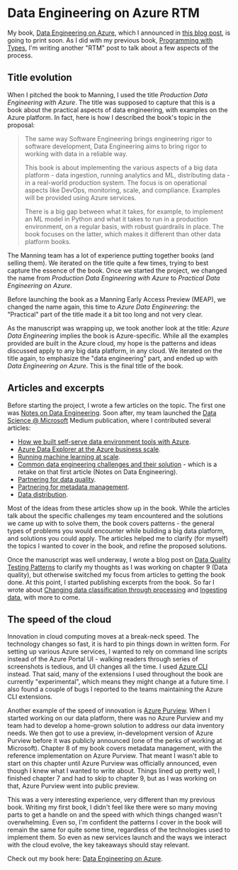# Data Engineering on Azure RTM

My book, [Data Engineering on
Azure](https://www.manning.com/books/data-engineering-on-azure), which I
announced in [this blog
post](https://vladris.com/blog/2020/10/08/azure-data-engineering.html),
is going to print soon. As I did with my previous book, [Programming
with
Types](https://vladris.com/blog/2019/10/16/programming-with-types-rtm.html),
I'm writing another "RTM" post to talk about a few aspects of the
process.

## Title evolution

When I pitched the book to Manning, I used the title *Production Data
Engineering with Azure*. The title was supposed to capture that this is
a book about the practical aspects of data engineering, with examples on
the Azure platform. In fact, here is how I described the book's topic
in the proposal:

> The same way Software Engineering brings engineering rigor to software
> development, Data Engineering aims to bring rigor to working with data
> in a reliable way.
>
> This book is about implementing the various aspects of a big data
> platform - data ingestion, running analytics and ML, distributing
> data - in a real-world production system. The focus is on operational
> aspects like DevOps, monitoring, scale, and compliance. Examples will
> be provided using Azure services.
>
> There is a big gap between what it takes, for example, to implement an
> ML model in Python and what it takes to run in a production
> environment, on a regular basis, with robust guardrails in place. The
> book focuses on the latter, which makes it different than other data
> platform books.

The Manning team has a lot of experience putting together books (and
selling them). We iterated on the title quite a few times, trying to
best capture the essence of the book. Once we started the project, we
changed the name from *Production Data Engineering with Azure* to
*Practical Data Engineering on Azure*.

Before launching the book as a Manning Early Access Preview (MEAP), we
changed the name again, this time to *Azure Data Engineering*: the
"Practical" part of the title made it a bit too long and not very
clear.

As the manuscript was wrapping up, we took another look at the title:
*Azure Data Engineering* implies the book is Azure-specific. While all
the examples provided are built in the Azure cloud, my hope is the
patterns and ideas discussed apply to any big data platform, in any
cloud. We iterated on the title again, to emphasize the "data
engineering" part, and ended up with *Data Engineering on Azure*. This
is the final title of the book.

## Articles and excerpts

Before starting the project, I wrote a few articles on the topic. The
first one was [Notes on Data
Engineering](https://vladris.com/blog/2019/12/08/notes-on-data-engineering.html).
Soon after, my team launched the [Data Science @
Microsoft](https://medium.com/data-science-at-microsoft) Medium
publication, where I contributed several articles:

* [How we built self-serve data environment tools with
  Azure](https://medium.com/data-science-at-microsoft/how-we-built-self-serve-data-environment-tools-with-azure-3951a698fc9d).
* [Azure Data Explorer at the Azure business
  scale](https://medium.com/data-science-at-microsoft/azure-data-explorer-at-the-azure-business-scale-89262ef8c1fd).
* [Running machine learning at
  scale](https://medium.com/data-science-at-microsoft/running-machine-learning-at-scale-808b90f0ec75).
* [Common data engineering challenges and their
  solution](https://medium.com/data-science-at-microsoft/common-data-engineering-challenges-and-their-solution-dd51872812ac) -
  which is a retake on that first article (Notes on Data Engineering).
* [Partnering for data
  quality](https://medium.com/data-science-at-microsoft/partnering-for-data-quality-dc9123557f8b).
* [Partnering for metadata
  management](https://medium.com/data-science-at-microsoft/partnering-for-metadata-management-277733911d03).
* [Data
  distribution](https://medium.com/data-science-at-microsoft/data-distribution-9085b4316591).

Most of the ideas from these articles show up in the book. While the
articles talk about the specific challenges my team encountered and the
solutions we came up with to solve them, the book covers patterns - the
general types of problems you would encounter while building a big data
platform, and solutions you could apply. The articles helped me to
clarify (for myself) the topics I wanted to cover in the book, and
refine the proposed solutions.

Once the manuscript was well underway, I wrote a blog post on [Data
Quality Testing
Patterns](https://vladris.com/blog/2020/11/13/data-quality-testing-patterns.html)
to clarify my thoughts as I was working on chapter 9 (Data quality), but
otherwise switched my focus from articles to getting the book done. At
this point, I started publishing excerpts from the book. So far I wrote
about [Changing data classification through
processing](https://vladris.com/blog/2020/11/27/changing-data-classification-through-processing.html)
and [Ingesting
data](https://vladris.com/blog/2021/03/12/ingesting-data.html), with
more to come.

## The speed of the cloud

Innovation in cloud computing moves at a break-neck speed. The
technology changes so fast, it is hard to pin things down in written
form. For setting up various Azure services, I wanted to rely on command
line scripts instead of the Azure Portal UI - walking readers through
series of screenshots is tedious, and UI changes all the time. I used
[Azure CLI](https://docs.microsoft.com/en-us/cli/azure/) instead. That
said, many of the extensions I used throughout the book are currently
"experimental", which means they might change at a future time. I also
found a couple of bugs I reported to the teams maintaining the Azure CLI
extensions.

Another example of the speed of innovation is [Azure
Purview](https://azure.microsoft.com/en-us/services/purview/). When I
started working on our data platform, there was no Azure Purview and my
team had to develop a home-grown solution to address our data inventory
needs. We then got to use a preview, in-development version of Azure
Purview before it was publicly announced (one of the perks of working at
Microsoft). Chapter 8 of my book covers metadata management, with the
reference implementation on Azure Purview. That meant I wasn't able to
start on this chapter until Azure Purview was officially announced, even
though I knew what I wanted to write about. Things lined up pretty well,
I finished chapter 7 and had to skip to chapter 9, but as I was working
on that, Azure Purview went into public preview.

This was a very interesting experience, very different than my previous
book. Writing my first book, I didn't feel like there were so many
moving parts to get a handle on and the speed with which things changed
wasn't overwhelming. Even so, I'm confident the patterns I cover in
the book will remain the same for quite some time, regardless of the
technologies used to implement them. So even as new services launch and
the ways we interact with the cloud evolve, the key takeaways should
stay relevant.

Check out my book here: [Data Engineering on
Azure](https://www.manning.com/books/data-engineering-on-azure).
